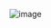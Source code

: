 ![image](https://github.com/Chathuranga-Niroshana/Greenade-web-template/assets/134888303/44e049ef-9df2-45a3-82eb-d59efdb8c12c)

